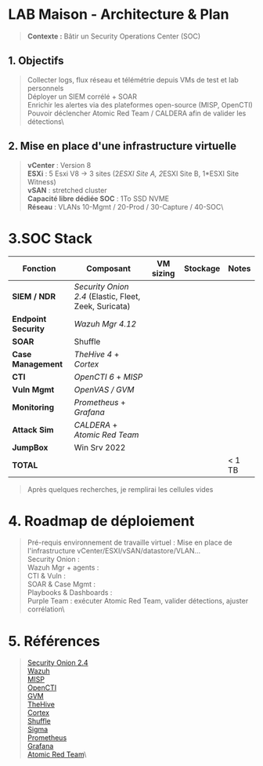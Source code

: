 # LAB Maison - Architecture & Plan

> **Contexte :** Bâtir un Security Operations Center (SOC)

## 1. Objectifs

> Collecter logs, flux réseau et télémétrie depuis VMs de test et lab personnels\
> Déployer un SIEM corrélé + SOAR\
> Enrichir les alertes via des plateformes open-source (MISP, OpenCTI)\
> Pouvoir déclencher Atomic Red Team / CALDERA afin de valider les détections\

## 2. Mise en place d'une infrastructure virtuelle

> **vCenter** : Version 8\
> **ESXi** : 5 Esxi V8 -> 3 sites (2*ESXI Site A, 2*ESXI Site B, 1*ESXI Site Witness)\
> **vSAN** : stretched cluster\
> **Capacité libre dédiée SOC** : 1To SSD NVME\
> **Réseau** : VLANs 10-Mgmt / 20-Prod / 30-Capture / 40-SOC\

# 3.SOC Stack

| Fonction | Composant | VM sizing | Stockage | Notes |
|----------|-----------|-----------|-----------------|-------|
| **SIEM / NDR** | *Security Onion 2.4* (Elastic, Fleet, Zeek, Suricata) |   |   |   |
| **Endpoint Security** | *Wazuh Mgr 4.12* |   |   |   |
| **SOAR** | Shuffle |   |   |   |
| **Case Management** | *TheHive 4* + *Cortex* |   |   |   |
| **CTI** | *OpenCTI 6* + *MISP* |   |   |   |
| **Vuln Mgmt** | *OpenVAS / GVM* |   |   |   |
| **Monitoring** | *Prometheus* + *Grafana* |   |   |   |
| **Attack Sim** | *CALDERA* + *Atomic Red Team* |   |   |   |
| **JumpBox** | Win Srv 2022 |   |   |   |
| **TOTAL** |   |   |   | < 1 TB |

> Après quelques recherches, je remplirai les cellules vides 

# 4. Roadmap de déploiement

> Pré-requis environnement de travaille virtuel : Mise en place de l'infrastructure vCenter/ESXI/vSAN/datastore/VLAN...\
> Security Onion : \
> Wazuh Mgr + agents : \
> CTI & Vuln : \
> SOAR & Case Mgmt : \
> Playbooks & Dashboards : \
> Purple Team : exécuter Atomic Red Team, valider détections, ajuster corrélation\

# 5. Références

> [Security Onion 2.4](https://docs.securityonion.net/en/2.4/ "Security Onion 2.4")\
> [Wazuh](https://documentation.wazuh.com/current/index.html "Wazuh")\
> [MISP](https://www.misp-project.org/ "MISP")\
> [OpenCTI](https://docs.opencti.io/latest/ "OpenCTI")\
> [GVM](https://github.com/greenbone/gvmd "GVM (Greenbone)")\
> [TheHive](https://github.com/TheHive-Project/TheHive "TheHive 4 (Le 5 est sous license)")\
> [Cortex](https://github.com/TheHive-Project/Cortex "Cortex")\
> [Shuffle](https://github.com/Shuffle/Shuffle "Shuffle")\
> [Sigma](https://github.com/SigmaHQ/sigma "Sigma (règles Sigma)")\
> [Prometheus](https://prometheus.io/ "Prometheus")\
> [Grafana](https://grafana.com/ "Grafana")\
> [Atomic Red Team](https://github.com/redcanaryco/atomic-red-team "Atomic Red Team")\


